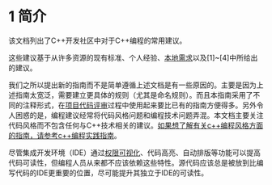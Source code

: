 # 1 简介

该文档列出了C++开发社区中对于C++编程的常用建议。

这些建议基于从许多资源的现有标准、个人经验、<u>本地需求</u>以及[1]~[4]中所给出的建议。

我们之所以提出新的指南而不是简单遵循上述文档是有一些原因的。主要是因为上述指南太宽泛，需要建立更具体的规则（尤其是命名规则）。而且本指南采用了不同的注释形式，在<u>项目代码评审</u>过程中使用起来要比已有的指南方便得多。另外令人困惑的是，编程建议经常将代码风格问题和编程技术问题弄混。本文档主要关注代码风格而不包含任何与C++技术相关的建议。<u>如果想了解有关c++编程风格方面的指南，请参考c++编程实践指南</u>。

尽管集成开发环境（IDE）通过<u>权限可视化</u>、代码高亮、自动排版等功能可以提高代码可读性，但编程人员从来都不应该依赖这些特性。源代码应该总是被放到比编写代码的IDE更重要的位置，尽可能提升其独立于IDE的可读性。

